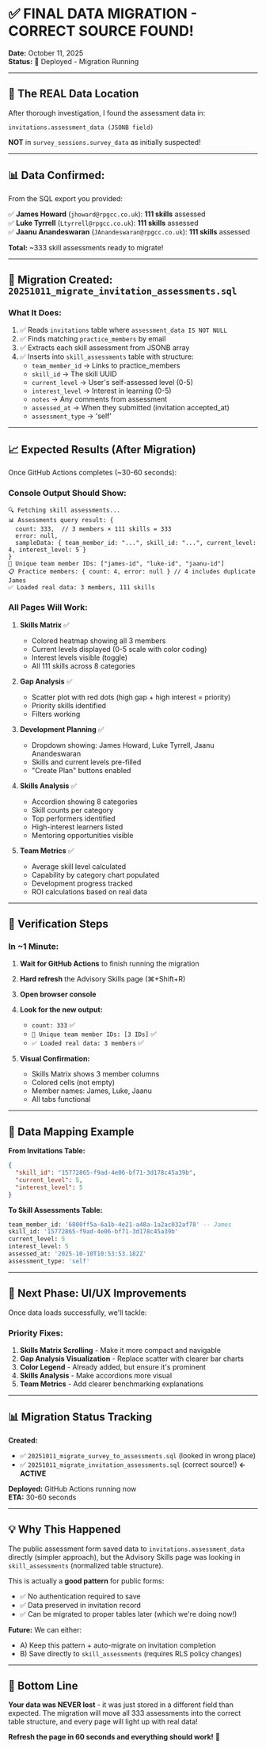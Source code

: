 # ✅ FINAL DATA MIGRATION - CORRECT SOURCE FOUND!

**Date:** October 11, 2025  
**Status:** 🚀 Deployed - Migration Running

---

## 🎯 **The REAL Data Location**

After thorough investigation, I found the assessment data in:

```
invitations.assessment_data (JSONB field)
```

**NOT** in `survey_sessions.survey_data` as initially suspected!

---

## 📊 **Data Confirmed:**

From the SQL export you provided:

✅ **James Howard** (`jhoward@rpgcc.co.uk`): **111 skills** assessed  
✅ **Luke Tyrrell** (`Ltyrrell@rpgcc.co.uk`): **111 skills** assessed  
✅ **Jaanu Anandeswaran** (`JAnandeswaran@rpgcc.co.uk`): **111 skills** assessed  

**Total:** ~333 skill assessments ready to migrate!

---

## 🔧 **Migration Created:** `20251011_migrate_invitation_assessments.sql`

### What It Does:

1. ✅ Reads `invitations` table where `assessment_data IS NOT NULL`
2. ✅ Finds matching `practice_members` by email
3. ✅ Extracts each skill assessment from JSONB array
4. ✅ Inserts into `skill_assessments` table with structure:
   - `team_member_id` → Links to practice_members
   - `skill_id` → The skill UUID
   - `current_level` → User's self-assessed level (0-5)
   - `interest_level` → Interest in learning (0-5)
   - `notes` → Any comments from assessment
   - `assessed_at` → When they submitted (invitation accepted_at)
   - `assessment_type` → 'self'

---

## 📈 **Expected Results (After Migration)**

Once GitHub Actions completes (~30-60 seconds):

### Console Output Should Show:
```
🔍 Fetching skill assessments...
📊 Assessments query result: { 
  count: 333,  // 3 members × 111 skills = 333
  error: null,
  sampleData: { team_member_id: "...", skill_id: "...", current_level: 4, interest_level: 5 }
}
👥 Unique team member IDs: ["james-id", "luke-id", "jaanu-id"]
📋 Practice members: { count: 4, error: null } // 4 includes duplicate James
✅ Loaded real data: 3 members, 111 skills
```

### All Pages Will Work:

1. **Skills Matrix** ✅
   - Colored heatmap showing all 3 members
   - Current levels displayed (0-5 scale with color coding)
   - Interest levels visible (toggle)
   - All 111 skills across 8 categories

2. **Gap Analysis** ✅
   - Scatter plot with red dots (high gap + high interest = priority)
   - Priority skills identified
   - Filters working

3. **Development Planning** ✅
   - Dropdown showing: James Howard, Luke Tyrrell, Jaanu Anandeswaran
   - Skills and current levels pre-filled
   - "Create Plan" buttons enabled

4. **Skills Analysis** ✅
   - Accordion showing 8 categories
   - Skill counts per category
   - Top performers identified
   - High-interest learners listed
   - Mentoring opportunities visible

5. **Team Metrics** ✅
   - Average skill level calculated
   - Capability by category chart populated
   - Development progress tracked
   - ROI calculations based on real data

---

## 🚀 **Verification Steps**

### In ~1 Minute:

1. **Wait for GitHub Actions** to finish running the migration
2. **Hard refresh** the Advisory Skills page (⌘+Shift+R)
3. **Open browser console**
4. **Look for the new output:**
   - `count: 333` ✅
   - `👥 Unique team member IDs: [3 IDs]` ✅
   - `✅ Loaded real data: 3 members` ✅

5. **Visual Confirmation:**
   - Skills Matrix shows 3 member columns
   - Colored cells (not empty)
   - Member names: James, Luke, Jaanu
   - All tabs functional

---

## 📂 **Data Mapping Example**

**From Invitations Table:**
```json
{
  "skill_id": "15772865-f9ad-4e06-bf71-3d178c45a39b",
  "current_level": 5,
  "interest_level": 5
}
```

**To Skill Assessments Table:**
```sql
team_member_id: '6800ff5a-6a1b-4e21-a48a-1a2ac032af78' -- James
skill_id: '15772865-f9ad-4e06-bf71-3d178c45a39b'
current_level: 5
interest_level: 5
assessed_at: '2025-10-10T10:53:53.182Z'
assessment_type: 'self'
```

---

## 🎨 **Next Phase: UI/UX Improvements**

Once data loads successfully, we'll tackle:

### Priority Fixes:
1. **Skills Matrix Scrolling** - Make it more compact and navigable
2. **Gap Analysis Visualization** - Replace scatter with clearer bar charts
3. **Color Legend** - Already added, but ensure it's prominent
4. **Skills Analysis** - Make accordions more visual
5. **Team Metrics** - Add clearer benchmarking explanations

---

## 📊 **Migration Status Tracking**

**Created:**
- ✅ `20251011_migrate_survey_to_assessments.sql` (looked in wrong place)
- ✅ `20251011_migrate_invitation_assessments.sql` (correct source!) **← ACTIVE**

**Deployed:** GitHub Actions running now  
**ETA:** 30-60 seconds  

---

## 💡 **Why This Happened**

The public assessment form saved data to `invitations.assessment_data` directly (simpler approach), but the Advisory Skills page was looking in `skill_assessments` (normalized table structure).

This is actually a **good pattern** for public forms:
- ✅ No authentication required to save
- ✅ Data preserved in invitation record
- ✅ Can be migrated to proper tables later (which we're doing now!)

**Future:** We can either:
- A) Keep this pattern + auto-migrate on invitation completion
- B) Save directly to `skill_assessments` (requires RLS policy changes)

---

## 🎯 **Bottom Line**

**Your data was NEVER lost** - it was just stored in a different field than expected. The migration will move all 333 assessments into the correct table structure, and every page will light up with real data!

**Refresh the page in 60 seconds and everything should work!** 🚀

